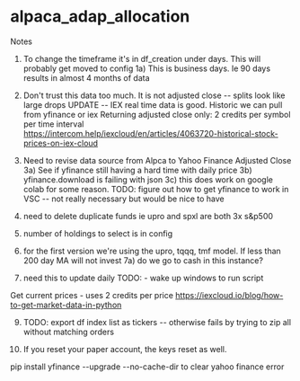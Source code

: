 # alpaca_adap_allocation

Notes 

1) To change the timeframe it's in df_creation under days. This will probably get moved to config 
    1a) This is business days. Ie 90 days results in almost 4 months of data 

2) Don't trust this data too much. It is not adjusted close -- splits look like large drops 
UPDATE -- IEX real time data is good. Historic we can pull from yfinance or iex 
Returning adjusted close only: 2 credits per symbol per time interval  
https://intercom.help/iexcloud/en/articles/4063720-historical-stock-prices-on-iex-cloud

3) Need to revise data source from Alpca to Yahoo Finance Adjusted Close 
    3a) See if yfinance still having a hard time with daily price 
    3b) yfinance.download is failing with json
    3c) this does work on google colab for some reason. 
TODO: figure out how to get yfinance to work in VSC -- not really necessary but would be nice to have

5) need to delete duplicate funds ie upro and spxl are both 3x s&p500 

6) number of holdings to select is in config 

7) for the first version we're using the upro, tqqq, tmf model. If less than 200 day MA will not invest 
    7a) do we go to cash in this instance? 

8) need this to update daily
TODO:    - wake up windows to run script 

Get current prices - uses 2 credits per price 
https://iexcloud.io/blog/how-to-get-market-data-in-python

9) TODO: export df index list as tickers -- otherwise fails by trying to zip all without matching orders 

10) If you reset your paper account, the keys reset as well. 


pip install yfinance --upgrade --no-cache-dir to clear yahoo finance error 